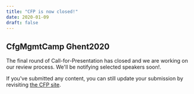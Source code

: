 ```yaml
---
title: "CFP is now closed!"
date: 2020-01-09
draft: false
---
```



## CfgMgmtCamp Ghent2020 ##

The final round of Call-for-Presentation has closed and we are working on our
review process. We'll be notifying selected speakers soon!.

If you've submitted any content, you can still update your submission by
revisiting [the CFP site](https://cfp.cfgmgmtcamp.be/2020/cfp).
